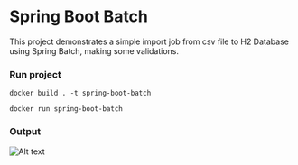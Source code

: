 # Spring Boot Batch

This project demonstrates a simple import job from csv file to H2 Database using Spring Batch, making some validations.

### Run project

``` docker build . -t spring-boot-batch ``` 

``` docker run spring-boot-batch ``` 

### Output

![Alt text](doc/console_output_print.png?raw=true "Output")
